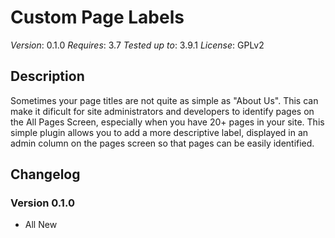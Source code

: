 # Custom Page Labels

*Version*: 0.1.0
*Requires*: 3.7
*Tested up to*: 3.9.1
*License*: GPLv2

## Description

Sometimes your page titles are not quite as simple as "About Us". This can make it dificult for site administrators and developers to identify pages on the All Pages Screen, especially when you have 20+ pages in your site. This simple plugin allows you to add a more descriptive label, displayed in an admin column on the pages screen so that pages can be easily identified.

## Changelog

### Version 0.1.0
* All New

